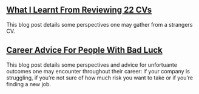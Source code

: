 ## [What I Learnt From Reviewing 22 CVs](https://youknowfordevs.com/2020/07/04/what-i-learnt-from-reviewing-22-cvs.html)
<p>This blog post details some perspectives one may gather from a strangers CV.</p>

## [Career Advice For People With Bad Luck](https://chiefofstuff.substack.com/p/career-advice-for-people-with-bad)
<p>This blog post details some perspectives and advice for unfortuante outcomes one may encounter throughout their career: if your company is struggling, if you’re not sure of how much risk you want to take or if you’re finding a new job.</p>

